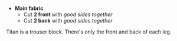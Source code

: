 *   **Main fabric**
    *   Cut **2 front** with *good sides together*
    *   Cut **2 back** with *good sides together*

Titan is a trouser block. There's only the front and back of each leg.
